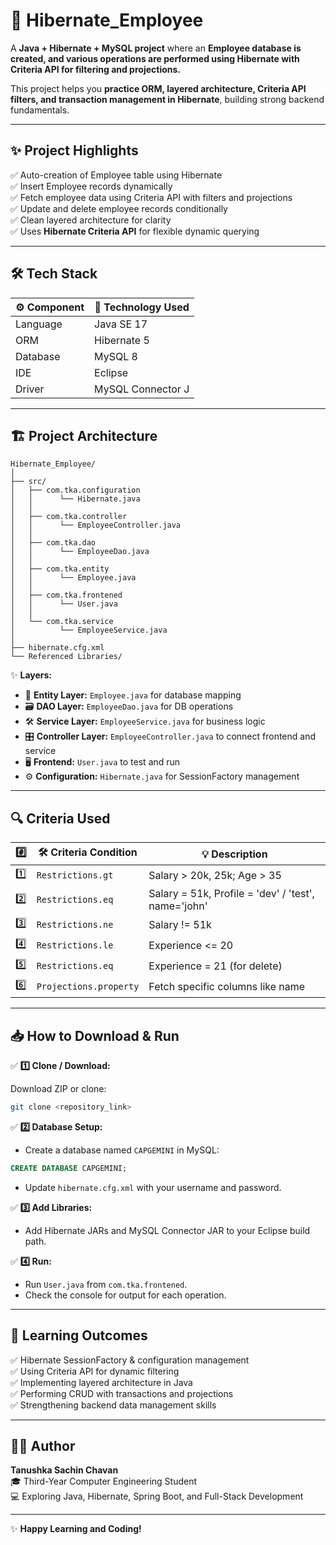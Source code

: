# 🚀 Hibernate_Employee

A **Java + Hibernate + MySQL project** where an **Employee database is created, and various operations are performed using Hibernate with Criteria API for filtering and projections.**

This project helps you **practice ORM, layered architecture, Criteria API filters, and transaction management in Hibernate**, building strong backend fundamentals.

---

## ✨ Project Highlights

✅ Auto-creation of Employee table using Hibernate  
✅ Insert Employee records dynamically  
✅ Fetch employee data using Criteria API with filters and projections  
✅ Update and delete employee records conditionally  
✅ Clean layered architecture for clarity  
✅ Uses **Hibernate Criteria API** for flexible dynamic querying

---

## 🛠️ Tech Stack

| ⚙️ Component | 📌 Technology Used          |
|-------------|-----------------------------|
| Language    | Java SE 17                 |
| ORM         | Hibernate 5                |
| Database    | MySQL 8                    |
| IDE         | Eclipse                    |
| Driver      | MySQL Connector J          |

---

## 🏗️ Project Architecture

```
Hibernate_Employee/
│
├── src/
│   ├── com.tka.configuration
│   │      └── Hibernate.java
│   │
│   ├── com.tka.controller
│   │      └── EmployeeController.java
│   │
│   ├── com.tka.dao
│   │      └── EmployeeDao.java
│   │
│   ├── com.tka.entity
│   │      └── Employee.java
│   │
│   ├── com.tka.frontened
│   │      └── User.java
│   │
│   └── com.tka.service
│          └── EmployeeService.java
│
├── hibernate.cfg.xml
└── Referenced Libraries/
```

✨ **Layers:**

- 🧩 **Entity Layer:** `Employee.java` for database mapping
- 🗃️ **DAO Layer:** `EmployeeDao.java` for DB operations
- 🛠️ **Service Layer:** `EmployeeService.java` for business logic
- 🎛️ **Controller Layer:** `EmployeeController.java` to connect frontend and service
- 🖥️ **Frontend:** `User.java` to test and run
- ⚙️ **Configuration:** `Hibernate.java` for SessionFactory management

---

## 🔍 Criteria Used

| #️⃣ | 🛠️ Criteria Condition     | 💡 Description                                       |
|-----|----------------------------|------------------------------------------------------|
| 1️⃣ | `Restrictions.gt`          | Salary > 20k, 25k; Age > 35                         |
| 2️⃣ | `Restrictions.eq`          | Salary = 51k, Profile = 'dev' / 'test', name='john' |
| 3️⃣ | `Restrictions.ne`          | Salary != 51k                                       |
| 4️⃣ | `Restrictions.le`          | Experience <= 20                                    |
| 5️⃣ | `Restrictions.eq`          | Experience = 21 (for delete)                        |
| 6️⃣ | `Projections.property`     | Fetch specific columns like name                   |

---

## 📥 How to Download & Run

✅ **1️⃣ Clone / Download:**

Download ZIP or clone:
```bash
git clone <repository_link>
```

✅ **2️⃣ Database Setup:**

- Create a database named `CAPGEMINI` in MySQL:
```sql
CREATE DATABASE CAPGEMINI;
```
- Update `hibernate.cfg.xml` with your username and password.

✅ **3️⃣ Add Libraries:**

- Add Hibernate JARs and MySQL Connector JAR to your Eclipse build path.

✅ **4️⃣ Run:**

- Run `User.java` from `com.tka.frontened`.
- Check the console for output for each operation.

---

## 🎯 Learning Outcomes

✅ Hibernate SessionFactory & configuration management  
✅ Using Criteria API for dynamic filtering  
✅ Implementing layered architecture in Java  
✅ Performing CRUD with transactions and projections  
✅ Strengthening backend data management skills

---

## 👩‍💻 Author

**Tanushka Sachin Chavan**  
🎓 Third-Year Computer Engineering Student  
💻 Exploring Java, Hibernate, Spring Boot, and Full-Stack Development

---

✨ **Happy Learning and Coding!**
